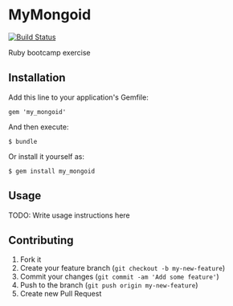 # MyMongoid

[![Build Status](https://secure.travis-ci.org/puiesabu/my_mongoid.png?branch=master)](http://travis-ci.org/puiesabu/my_mongoid)

Ruby bootcamp exercise

## Installation

Add this line to your application's Gemfile:

    gem 'my_mongoid'

And then execute:

    $ bundle

Or install it yourself as:

    $ gem install my_mongoid

## Usage

TODO: Write usage instructions here

## Contributing

1. Fork it
2. Create your feature branch (`git checkout -b my-new-feature`)
3. Commit your changes (`git commit -am 'Add some feature'`)
4. Push to the branch (`git push origin my-new-feature`)
5. Create new Pull Request
